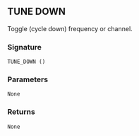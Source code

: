 ## TUNE DOWN

Toggle (cycle down) frequency or channel.


### Signature

`TUNE_DOWN ()`


### Parameters

`None`


### Returns

`None`